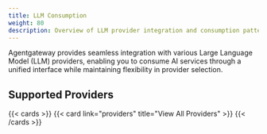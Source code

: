 ```yaml
---
title: LLM Consumption
weight: 80
description: Overview of LLM provider integration and consumption patterns
---
```



Agentgateway provides seamless integration with various Large Language Model (LLM) providers, enabling you to consume AI services through a unified interface while maintaining flexibility in provider selection.

## Supported Providers

{{< cards >}}
  {{< card link="providers" title="View All Providers" >}}
{{< /cards >}}

